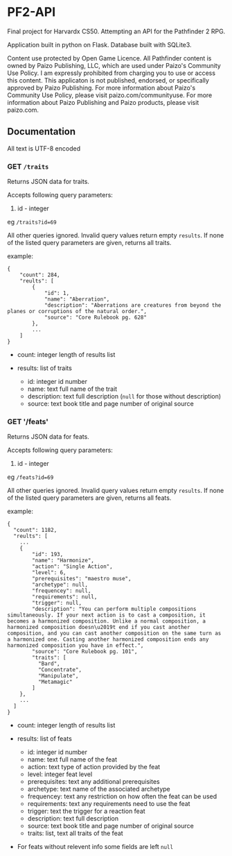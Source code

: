 # PF2-API
Final project for Harvardx CS50. Attempting an API for the Pathfinder 2 RPG.

Application built in python on Flask.
Database built with SQLite3.

Content use protected by Open Game Licence.
All Pathfinder content is owned by Paizo Publishing, LLC, which are used under Paizo's Community Use Policy. I am expressly prohibited from charging you to use or access this content. This applicaton is not published, endorsed, or specifically approved by Paizo Publishing. For more information about Paizo's Community Use Policy, please visit paizo.com/communityuse. For more information about Paizo Publishing and Paizo products, please visit paizo.com.

## Documentation

All text is UTF-8 encoded

### GET `/traits`

Returns JSON data for traits.

Accepts following query parameters:
1. id - integer

eg `/traits?id=69`

All other queries ignored. Invalid query values return empty `results`.
If none of the listed query parameters are given, returns all traits.

example:
```
{
    "count": 284,
    "reults": [
        {
            "id": 1,
            "name": "Aberration",
            "description": "Aberrations are creatures from beyond the planes or corruptions of the natural order.",
            "source": "Core Rulebook pg. 628"
        },
        ...
    ]
}
```
- count: integer length of results list
- results: list of traits

  - id: integer id number
  - name: text full name of the trait
  - description: text full description (`null` for those without description)
  - source: text book title and page number of original source

### GET '/feats'

Returns JSON data for feats.

Accepts following query parameters:
1. id - integer

eg `/feats?id=69`

All other queries ignored. Invalid query values return empty `results`.
If none of the listed query parameters are given, returns all feats.

example:
```
{
  "count": 1182,
  "reults": [
    ...
    {
        "id": 193,
        "name": "Harmonize",
        "action": "Single Action",
        "level": 6,
        "prerequisites": "maestro muse",
        "archetype": null,
        "frequencey": null,
        "requirements": null,
        "trigger": null,
        "description": "You can perform multiple compositions simultaneously. If your next action is to cast a composition, it becomes a harmonized composition. Unlike a normal composition, a harmonized composition doesn\u2019t end if you cast another composition, and you can cast another composition on the same turn as a harmonized one. Casting another harmonized composition ends any harmonized composition you have in effect.",
        "source": "Core Rulebook pg. 101",
        "traits": [
          "Bard",
          "Concentrate",
          "Manipulate",
          "Metamagic"
        ]
    },
    ...
  ]
}
```
- count: integer length of results list
- results: list of feats

  - id: integer id number
  - name: text full name of the feat
  - action: text type of action provided by the feat
  - level: integer feat level
  - prerequisites: text any additional prerequisites
  - archetype: text name of the associated archetype
  - frequencey: text any restriction on how often the feat can be used
  - requirements: text any requirements need to use the feat
  - trigger: text the trigger for a reaction feat
  - description: text full description
  - source: text book title and page number of original source
  - traits: list, text all traits of the feat


- For feats without relevent info some fields are left `null`
